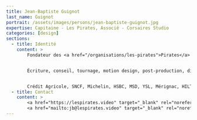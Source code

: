 ```yaml
---
title: Jean-Baptiste Guignot
last_name: Guignot
portrait: /assets/images/persons/jean-baptiste-guignot.jpg
expertise: Capitaine - Les Pirates, Associé - Corsaires Studio
categories: [design]
sections:
  - title: Identité
    content: >
        Fondateur des <a href="/organisations/les-pirates">Pirates</a> Production : Création & Réalisations de vidéos publicitaires, institutionnelles et culturelles.


        Écriture, conseil, tournage, motion design, post-production, diffusion.


        Crédit Agricole, SNCF, Michelin, HSBC, MSD, YSL, Mérignac, HILTI, Renault, Université de Bordeaux, CHU de Bordeaux, Mylan et bien d'autres
  - title: Contact
    content: >
        <a href="https://lespirates.video" target="_blank" rel="noreferrer">Les Pirates</a> –
        <a href="mailto:jb@lespirates.video" target="_blank" rel="noreferrer">Mail</a>
---
```

